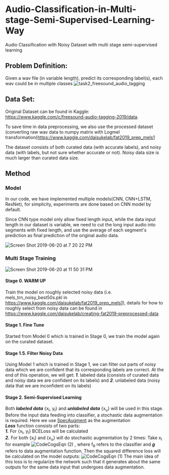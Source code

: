 # Audio-Classification-in-Multi-stage-Semi-Supervised-Learning-Way
Audio Classification with Noisy Dataset with multi stage semi-supervised learning

## Problem Definition: 
Given a wav file (in variable length), predict its corresponding label(s), each wav could be in multiple classes
![task2_freesound_audio_tagging](https://user-images.githubusercontent.com/20760190/59892155-d9c85480-938c-11e9-8e64-65582cec6b32.png)

## Data Set:
Original Dataset can be found in Kaggle: https://www.kaggle.com/c/freesound-audio-tagging-2019/data.

To save time in data preprocessing, we also use the processed dataset (converting raw wav data to numpy matrix with Logmel transformation)https://www.kaggle.com/daisukelab/fat2019_prep_mels1

The dataset consists of both curated data (with accurate labels), and noisy data (with labels, but not sure whether accurate or not). Noisy data size is much larger than curated data size.

## Method
### Model
In our code, we have implemented multiple models(CNN, CNN+LSTM, ResNet), for simplicity, experiments are done based on CNN model by default.

Since CNN type model only allow fixed length input, while the data input length in our dataset is variable, we need to cut the long input audio into segments with fixed length, 
and use the average of each segment's prediction as final prediction of the original audio data.


![Screen Shot 2019-06-20 at 7 20 22 PM](https://user-images.githubusercontent.com/20760190/59893091-8ce67d00-9390-11e9-92c4-5529ae6c0ff7.png)

### Multi Stage Training

![Screen Shot 2019-06-20 at 11 50 31 PM](https://user-images.githubusercontent.com/20760190/59903592-368c3500-93b6-11e9-9a98-06f471af0539.png)

#### Stage 0. WARM UP
Train the model on roughly selected noisy data (i.e. mels_trn_noisy_best50s.pkl in https://www.kaggle.com/daisukelab/fat2019_prep_mels1), details for how to roughly select from noisy data can be found in 
https://www.kaggle.com/daisukelab/creating-fat2019-preprocessed-data

#### Stage 1. Fine Tune
Started from Model 0 which is trained in Stage 0, we train the model again on the curated dataset.

#### Stage 1.5. Filter Noisy Data
Using Model 1 which is trained in Stage 1, we can filter out parts of noisy data which we are confident that its corresponding labels are correct. At the end of this operation, we will get: ***1***. labeled data 
(consists of curated data and noisy data we are confident on its labels) and ***2***. unlabeled data (noisy data that we are inconfident on its labels)

#### Stage 2. Semi-Supervised Learning
Both ***labeled data*** {x<sub>l</sub>, y<sub>l</sub>} and ***unlabeled data*** {x<sub>u</sub>} will be used in this stage. Before the input data feeding into classifier, a stochastic data augmentation is required. Here we use [SpecAugment](https://ai.googleblog.com/2019/04/specaugment-new-data-augmentation.html) as the augmentation <br/>
***Loss*** function consists of two parts: </br>
***1.*** For {x<sub>l</sub>, y<sub>l</sub>} BCELoss will be calculated</br>
***2.*** For both {x<sub>l</sub>} and {x<sub>u</sub>} will do stochastic augmentation by 2 times: Take x<sub>l</sub> for example ![CodeCogsEqn (2)](https://user-images.githubusercontent.com/20760190/59935231-36b22200-9402-11e9-927e-d559d68d6f68.gif)
, where f<sub>&theta;</sub> refers to the classifier and ***g*** refers to data augmentation function. Then the squared difference loss will be calculated on the model outputs: ![CodeCogsEqn (1)](https://user-images.githubusercontent.com/20760190/59935230-36b22200-9402-11e9-8479-21ce5af04dce.gif) The main idea of this loss is to regularize the network such that it generates about the same outputs for the same data input that undergoes data augmentation.

